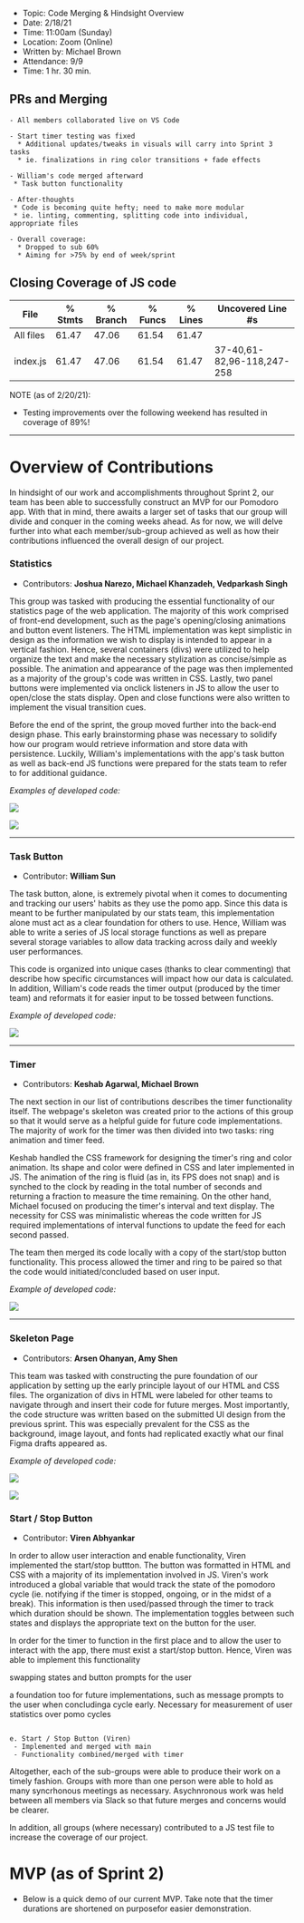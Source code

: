 - Topic: Code Merging & Hindsight Overview
- Date: 2/18/21
- Time: 11:00am (Sunday)
- Location: Zoom (Online)
- Written by: Michael Brown
- Attendance: 9/9
- Time: 1 hr. 30 min.

## PRs and Merging
```
- All members collaborated live on VS Code

- Start timer testing was fixed
  * Additional updates/tweaks in visuals will carry into Sprint 3 tasks
  * ie. finalizations in ring color transitions + fade effects

- William's code merged afterward
 * Task button functionality

- After-thoughts
 * Code is becoming quite hefty; need to make more modular
 * ie. linting, commenting, splitting code into individual, appropriate files

- Overall coverage:
  * Dropped to sub 60%
  * Aiming for >75% by end of week/sprint
```

## Closing Coverage of JS code

File      | % Stmts | % Branch | % Funcs | % Lines | Uncovered Line #s
----------|---------|----------|---------|---------|----------------------------
All files |   61.47 |    47.06 |   61.54 |   61.47 | 
 index.js |   61.47 |    47.06 |   61.54 |   61.47 | 37-40,61-82,96-118,247-258

NOTE (as of 2/20/21):
- Testing improvements over the following weekend has resulted in coverage of 89%!

----------

# Overview of Contributions

In hindsight of our work and accomplishments throughout Sprint 2, our team has been able to successfully construct an MVP for our Pomodoro app. With that in mind, there awaits a larger set of tasks that our group will divide and conquer in the coming weeks ahead. As for now, we will delve further into what each member/sub-group achieved as well as how their contributions influenced the overall design of our project.


### Statistics
- Contributors: **Joshua Narezo, Michael Khanzadeh, Vedparkash Singh**

This group was tasked with producing the essential functionality of our statistics page of the web application. The majority of this work comprised of front-end development, such as the page's opening/closing animations and button event listeners. The HTML implementation was kept simplistic in design as the information we wish to display is intended to appear in a vertical fashion. Hence, several containers (divs) were utilized to help organize the text and make the necessary stylization as concise/simple as possible. The animation and appearance of the page was then implemented as a majority of the group's code was written in CSS. Lastly, two panel buttons were implemented via onclick listeners in JS to allow the user to open/close the stats display. Open and close functions were also written to implement the visual transition cues.

Before the end of the sprint, the group moved further into the back-end design phase. This early brainstorming phase was necessary to solidify how our program would retrieve information and store data with persistence. Luckily, William's implementations with the app's task button as well as back-end JS functions were prepared for the stats team to refer to for additional guidance. 

*Examples of developed code:*

![](./sprint2Files/stats-css-glimpse.gif)

![](./sprint2Files/stats-html-glimpse.PNG)

----------

### Task Button
- Contributor: **William Sun**

The task button, alone, is extremely pivotal when it comes to documenting and tracking our users' habits as they use the pomo app. Since this data is meant to be further manipulated by our stats team, this implementation alone must act as a clear foundation for others to use. Hence, William was able to write a series of JS local storage functions as well as prepare several storage variables to allow data tracking across daily and weekly user performances.

This code is organized into unique cases (thanks to clear commenting) that describe how specific circumstances will impact how our data is calculated. In addition, William's code reads the timer output (produced by the timer team) and reformats it for easier input to be tossed between functions.

*Example of developed code:*

![](./sprint2Files/task-js-glimpse.gif)

---------

### Timer
- Contributors: **Keshab Agarwal, Michael Brown**

The next section in our list of contributions describes the timer functionality itself. The webpage's skeleton was created prior to the actions of this group so that it would serve as a helpful guide for future code implementations. The majority of work for the timer was then divided into two tasks: ring animation and timer feed.

Keshab handled the CSS framework for designing the timer's ring and color animation. Its shape and color were defined in CSS and later implemented in JS. The animation of the ring is fluid (as in, its FPS does not snap) and is synched to the clock by reading in the total number of seconds and returning a fraction to measure the time remaining. On the other hand, Michael focused on producing the timer's interval and text display. The necessity for CSS was minimalistic whereas the code written for JS required implementations of interval functions to update the feed for each second passed.

The team then merged its code locally with a copy of the start/stop button functionality. This process allowed the timer and ring to be paired so that the code would initiated/concluded based on user input.

*Example of developed code:*

![](./sprint2Files/timer-js-glimpse.gif)

--------

### Skeleton Page
- Contributors: **Arsen Ohanyan, Amy Shen**

This team was tasked with constructing the pure foundation of our application by setting up the early principle layout of our HTML and CSS files. The organization of divs in HTML were labeled for other teams to navigate through and insert their code for future merges. Most importantly, the code structure was written based on the submitted UI design from the previous sprint. This was especially prevalent for the CSS as the background, image layout, and fonts had replicated exactly what our final Figma drafts appeared as.

*Example of developed code:*

![](./sprint2Files/skeleton-html-glimpse.PNG)

![](./sprint2Files/skeleton-css-glimpse.PNG)


### Start / Stop Button
- Contributor: **Viren Abhyankar**

In order to allow user interaction and enable functionality, Viren implemented the start/stop buttton. The button was formatted in HTML and CSS with a majority of its implementation involved in JS. Viren's work introduced a global variable that would track the state of the pomodoro cycle (ie. notifying if the timer is stopped, ongoing, or in the midst of a break). This information is then used/passed through the timer to track which duration should be shown. The implementation toggles between such states and displays the appropriate text on the button for the user.

In order for the timer to function in the first place and to allow the user to interact with the app, there must exist a start/stop button. Hence, Viren was able to implement this functionality 

swapping states and button prompts for the user

a foundation too for future implementations, such as message prompts to the user when concludinga  cycle early. Necessary for measurement of user statistics over pomo cycles



```

e. Start / Stop Button (Viren)
 - Implemented and merged with main
 - Functionality combined/merged with timer
```


Altogether, each of the sub-groups were able to produce their work on a timely fashion. Groups with more than one person were able to hold as many syncrhonous meetings as necessary. Asychnronous work was held between all members via Slack so that future merges and concerns would be clearer.

In addition, all groups (where necessary) contributed to a JS test file to increase the coverage of our project.

# MVP (as of Sprint 2)

- Below is a quick demo of our current MVP. Take note that the timer durations are shortened on purposefor easier demonstration.

